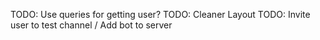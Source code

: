 TODO: Use queries for getting user?
TODO: Cleaner Layout
TODO: Invite user to test channel / Add bot to server